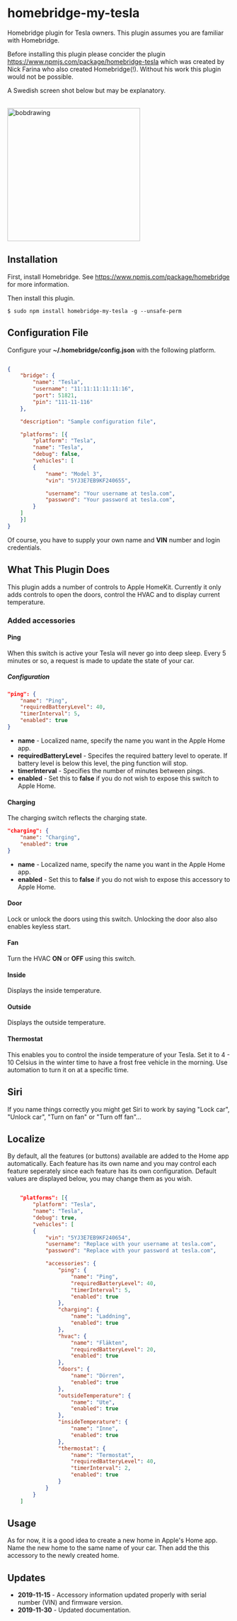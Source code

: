 # homebridge-my-tesla

Homebridge plugin for Tesla owners. This plugin assumes you are familiar with Homebridge. 

Before installing this plugin please concider the plugin https://www.npmjs.com/package/homebridge-tesla
which was created by Nick Farina who also created Homebridge(!). Without his work this plugin would not be possible.

A Swedish screen shot below but may be explanatory.

<br/>
<img src="./images/bob.png" alt="bobdrawing" width="300"/>
<br/>

## Installation

First, install Homebridge. See https://www.npmjs.com/package/homebridge
for more information.

Then install this plugin.

    $ sudo npm install homebridge-my-tesla -g --unsafe-perm


## Configuration File

Configure your **~/.homebridge/config.json** with the following platform.

```json

{
    "bridge": {
        "name": "Tesla",
        "username": "11:11:11:11:11:16",
        "port": 51821,
        "pin": "111-11-116"
    },

    "description": "Sample configuration file",

    "platforms": [{
        "platform": "Tesla",
        "name": "Tesla",
        "debug": false,
        "vehicles": [
        {         
            "name": "Model 3",       
            "vin": "5YJ3E7EB9KF240655",

            "username": "Your username at tesla.com",
            "password": "Your password at tesla.com",
        }
    ]
    }]
}

```

Of course, you have to supply your own name and **VIN** number and login credentials.


## What This Plugin Does

This plugin adds a number of controls to Apple HomeKit. Currently
it only adds controls to open the doors, control the HVAC and to display current temperature.

### Added accessories

#### Ping
When this switch is active your Tesla will never go into deep sleep. Every 5 minutes or so, a request is made to update the state of your car.  

##### Configuration

```json
"ping": {
    "name": "Ping",
    "requiredBatteryLevel": 40,
    "timerInterval": 5,
    "enabled": true
}
 ```
* **name** - Localized name, specify the name you want in the Apple Home app.
* **requiredBatteryLevel** - Specifes the required battery level to operate. If battery level is below this level, the ping function will stop.
* **timerInterval** - Specifies the number of minutes between pings.
* **enabled** - Set this to **false** if you do not wish to expose this switch to Apple Home. 

#### Charging

The charging switch reflects the charging state.

```json
"charging": {
    "name": "Charging",
    "enabled": true
}
 ```
* **name** - Localized name, specify the name you want in the Apple Home app.
* **enabled** - Set this to **false** if you do not wish to expose this accessory to Apple Home. 


#### Door
Lock or unlock the doors using this switch. Unlocking the door also also enables keyless start.

#### Fan
Turn the HVAC **ON** or **OFF** using this switch.

#### Inside
Displays the inside temperature.

#### Outside
Displays the outside temperature.

#### Thermostat
This enables you to control the inside temperature of your Tesla. Set it to 4 - 10 Celsius in the winter time to have a frost free vehicle in the morning.
Use automation to turn it on at a specific time.


## Siri

If you name things correctly you might get Siri to work by saying "Lock car", "Unlock car", "Turn on fan" or "Turn off fan"...

## Localize

By default, all the features (or buttons) available are added to the Home app automatically. 
Each feature has its own name and you may control each feature seperately since each 
feature has its own configuration. Default values are displayed below, you may change them as you wish.

```json

    "platforms": [{
        "platform": "Tesla",
        "name": "Tesla",
        "debug": true,
        "vehicles": [
        {         
            "vin": "5YJ3E7EB9KF240654",
            "username": "Replace with your username at tesla.com",
            "password": "Replace with your password at tesla.com",

            "accessories": {
                "ping": {
                    "name": "Ping",
                    "requiredBatteryLevel": 40,
                    "timerInterval": 5,
                    "enabled": true
                },
                "charging": {
                    "name": "Laddning",
                    "enabled": true
                },
                "hvac": {
                    "name": "Fläkten",
                    "requiredBatteryLevel": 20,
                    "enabled": true
                },
                "doors": {
                    "name": "Dörren",
                    "enabled": true
                },
                "outsideTemperature": {
                    "name": "Ute",
                    "enabled": true
                },
                "insideTemperature": {
                    "name": "Inne",
                    "enabled": true
                },
                "thermostat": {
                    "name": "Termostat",
                    "requiredBatteryLevel": 40,
                    "timerInterval": 2,
                    "enabled": true
                }
            }
        }
    ]
```

## Usage

As for now, it is a good idea to create a new home in Apple's Home app. Name
the new home to the same name of your car. Then add the this accessory to the newly created home.


## Updates

- **2019-11-15** - Accessory information updated properly with serial number (VIN) and firmware version.
- **2019-11-30** - Updated documentation.

